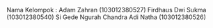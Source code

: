 Nama Kelompok :
Adam Zahran (103012380527)
Firdhaus Dwi Sukma (103012380540)
Si Gede Ngurah Chandra Adi Natha (103012380526)
